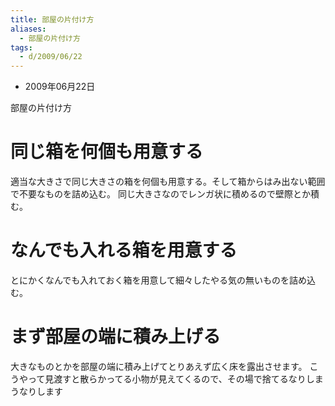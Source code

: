 ```yaml
---
title: 部屋の片付け方
aliases:
  - 部屋の片付け方
tags:
  - d/2009/06/22
---
```


- 2009年06月22日

部屋の片付け方

同じ箱を何個も用意する
================================================================================
適当な大きさで同じ大きさの箱を何個も用意する。そして箱からはみ出ない範囲で不要なものを詰め込む。
同じ大きさなのでレンガ状に積めるので壁際とか積む。

なんでも入れる箱を用意する
================================================================================
とにかくなんでも入れておく箱を用意して細々したやる気の無いものを詰め込む。

まず部屋の端に積み上げる
================================================================================
大きなものとかを部屋の端に積み上げてとりあえず広く床を露出させます。
こうやって見渡すと散らかってる小物が見えてくるので、その場で捨てるなりしまうなりします

